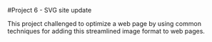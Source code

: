#Project 6 - SVG site update

This project challenged to optimize a web page by using common techniques for adding this streamlined image format to web pages.


